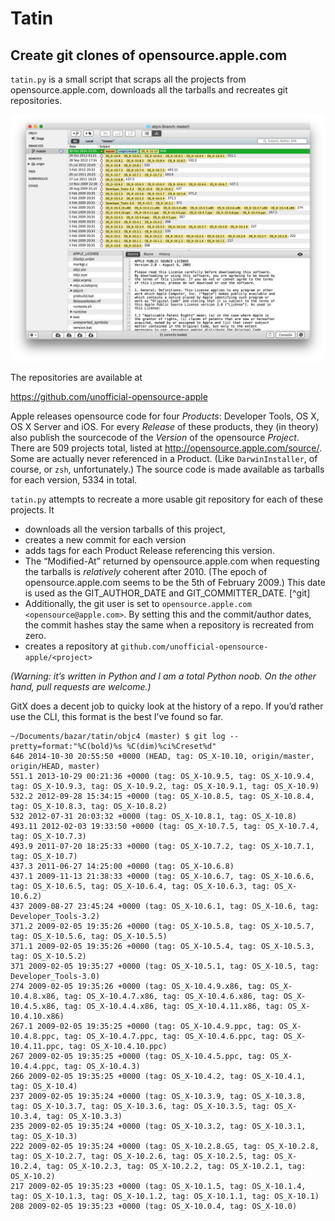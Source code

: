 # Tatin

## Create git clones of opensource.apple.com

`tatin.py` is a small script that scraps all the projects from opensource.apple.com, downloads all the tarballs and recreates git repositories.

![](objc4.png)

The repositories are available at 

https://github.com/unofficial-opensource-apple

Apple releases opensource code for four _Products_: Developer Tools, OS X, OS X Server and iOS.
For every _Release_ of these products, they (in theory) also publish the sourcecode of the _Version_ of the opensource _Project_.
There are 509 projects total, listed at http://opensource.apple.com/source/. Some are actually never referenced in a Product. (Like `DarwinInstaller`, of course, or `zsh`, unfortunately.) The source code is made available as tarballs for each version, 5334 in total.

`tatin.py` attempts to recreate a more usable git repository for each of these projects. It 
* downloads all the version tarballs of this project, 
 * creates a new commit for each version
 * adds tags for each Product Release referencing this version.
 * The “Modified-At” returned by opensource.apple.com when requesting the tarballs is _relatively_ coherent after 2010. (The epoch of opensource.apple.com seems to be the 5th of February 2009.) This date is used as the GIT_AUTHOR_DATE and GIT_COMMITTER_DATE. [^git]
 * Additionally, the git user is set to `opensource.apple.com <opensource@apple.com>`. By setting this and the commit/author dates, the commit hashes stay the same when a repository is recreated from zero.
* creates a repository at `github.com/unofficial-opensource-apple/<project>`

_(Warning: it’s written in Python and I am a total Python noob. On the other hand, pull requests are welcome.)_

GitX does a decent job to quicky look at the history of a repo. If you’d rather use the CLI, this format is the best I’ve found so far.

```
~/Documents/bazar/tatin/objc4 (master) $ git log --pretty=format:"%C(bold)%s %C(dim)%ci%Creset%d"
646 2014-10-30 20:55:50 +0000 (HEAD, tag: OS_X-10.10, origin/master, origin/HEAD, master)
551.1 2013-10-29 00:21:36 +0000 (tag: OS_X-10.9.5, tag: OS_X-10.9.4, tag: OS_X-10.9.3, tag: OS_X-10.9.2, tag: OS_X-10.9.1, tag: OS_X-10.9)
532.2 2012-09-28 15:34:15 +0000 (tag: OS_X-10.8.5, tag: OS_X-10.8.4, tag: OS_X-10.8.3, tag: OS_X-10.8.2)
532 2012-07-31 20:03:32 +0000 (tag: OS_X-10.8.1, tag: OS_X-10.8)
493.11 2012-02-03 19:33:50 +0000 (tag: OS_X-10.7.5, tag: OS_X-10.7.4, tag: OS_X-10.7.3)
493.9 2011-07-20 18:25:33 +0000 (tag: OS_X-10.7.2, tag: OS_X-10.7.1, tag: OS_X-10.7)
437.3 2011-06-27 14:25:00 +0000 (tag: OS_X-10.6.8)
437.1 2009-11-13 21:38:33 +0000 (tag: OS_X-10.6.7, tag: OS_X-10.6.6, tag: OS_X-10.6.5, tag: OS_X-10.6.4, tag: OS_X-10.6.3, tag: OS_X-10.6.2)
437 2009-08-27 23:45:24 +0000 (tag: OS_X-10.6.1, tag: OS_X-10.6, tag: Developer_Tools-3.2)
371.2 2009-02-05 19:35:26 +0000 (tag: OS_X-10.5.8, tag: OS_X-10.5.7, tag: OS_X-10.5.6, tag: OS_X-10.5.5)
371.1 2009-02-05 19:35:26 +0000 (tag: OS_X-10.5.4, tag: OS_X-10.5.3, tag: OS_X-10.5.2)
371 2009-02-05 19:35:27 +0000 (tag: OS_X-10.5.1, tag: OS_X-10.5, tag: Developer_Tools-3.0)
274 2009-02-05 19:35:26 +0000 (tag: OS_X-10.4.9.x86, tag: OS_X-10.4.8.x86, tag: OS_X-10.4.7.x86, tag: OS_X-10.4.6.x86, tag: OS_X-10.4.5.x86, tag: OS_X-10.4.4.x86, tag: OS_X-10.4.11.x86, tag: OS_X-10.4.10.x86)
267.1 2009-02-05 19:35:25 +0000 (tag: OS_X-10.4.9.ppc, tag: OS_X-10.4.8.ppc, tag: OS_X-10.4.7.ppc, tag: OS_X-10.4.6.ppc, tag: OS_X-10.4.11.ppc, tag: OS_X-10.4.10.ppc)
267 2009-02-05 19:35:25 +0000 (tag: OS_X-10.4.5.ppc, tag: OS_X-10.4.4.ppc, tag: OS_X-10.4.3)
266 2009-02-05 19:35:25 +0000 (tag: OS_X-10.4.2, tag: OS_X-10.4.1, tag: OS_X-10.4)
237 2009-02-05 19:35:24 +0000 (tag: OS_X-10.3.9, tag: OS_X-10.3.8, tag: OS_X-10.3.7, tag: OS_X-10.3.6, tag: OS_X-10.3.5, tag: OS_X-10.3.4, tag: OS_X-10.3.3)
235 2009-02-05 19:35:24 +0000 (tag: OS_X-10.3.2, tag: OS_X-10.3.1, tag: OS_X-10.3)
222 2009-02-05 19:35:24 +0000 (tag: OS_X-10.2.8.G5, tag: OS_X-10.2.8, tag: OS_X-10.2.7, tag: OS_X-10.2.6, tag: OS_X-10.2.5, tag: OS_X-10.2.4, tag: OS_X-10.2.3, tag: OS_X-10.2.2, tag: OS_X-10.2.1, tag: OS_X-10.2)
217 2009-02-05 19:35:23 +0000 (tag: OS_X-10.1.5, tag: OS_X-10.1.4, tag: OS_X-10.1.3, tag: OS_X-10.1.2, tag: OS_X-10.1.1, tag: OS_X-10.1)
208 2009-02-05 19:35:23 +0000 (tag: OS_X-10.0.4, tag: OS_X-10.0)
```
